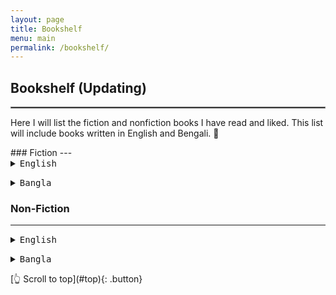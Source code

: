 ```yaml
---
layout: page
title: Bookshelf
menu: main
permalink: /bookshelf/
---
```

<a name="top"></a>
## Bookshelf (Updating)
<hr style="border:.25px solid grey">
Here I will list the fiction and nonfiction books I have read and liked. This list will include books written in English and Bengali. 📖
<p></p>
<!--
<object data="assets/cv/mdmohsinhossain-cv.pdf" width="100%" height="500px" type='application/pdf'>
<p>It appears your browser does not support the required PDF plug-in. Feel free to <a href="cohen_cv.pdf">download the PDF</a> instead.</p>
</object>
-->
### Fiction
---

<details>
  <summary><kbd>English</kbd></summary>
<ol>
  <li><a href="https://www.goodreads.com/book/show/77203.The_Kite_Runner" target="_blank">The Kite Runner by Khaled Hosseini</a></li>
  <li><a href="https://www.goodreads.com/book/show/61439040-1984" target="_blank">Nineteen Eighty-Four by George Orwell</a></li>
  <li><a href="https://www.goodreads.com/book/show/58696.David_Copperfield" target="_blank">David Copperfield by Charles Dickens</a></li>
  <li><a href="https://www.goodreads.com/book/show/2956.The_Adventures_of_Huckleberry_Finn" target="_blank">The Adventures of Huckleberry Finn</a></li>
  <li><a href="https://www.goodreads.com/book/show/49552.The_Stranger" target="_blank">The Stranger by Albert Camus</a></li>
  <li><a href="https://www.goodreads.com/en/book/show/485894" target="_blank">The Metamorphosis by Franz Kafka</a></li>
  <li><a href="https://www.goodreads.com/book/show/9717.The_Unbearable_Lightness_of_Being" target="_blank">The Unbearable Lightness of Being by Milan Kundera</a></li>
  <li><a href="https://www.goodreads.com/en/book/show/8686068" target="_blank">The Devotion of Suspect X</a></li>

</ol>
</details>

<p> </p>

<details>
  <summary><kbd>Bangla</kbd></summary>
<ol>
  <li><a href="https://www.ebanglalibrary.com/books/%E0%A6%B9%E0%A6%BE%E0%A6%9C%E0%A6%BE%E0%A6%B0-%E0%A6%AC%E0%A6%9B%E0%A6%B0-%E0%A6%A7%E0%A6%B0%E0%A7%87-%E0%A6%9C%E0%A6%B9%E0%A6%BF%E0%A6%B0-%E0%A6%B0%E0%A6%BE%E0%A6%AF%E0%A6%BC%E0%A6%B9%E0%A6%BE/" target="_blank">হাজার বছর ধরে – জহির রায়হান</a></li>
  <li><a href="https://www.ebanglalibrary.com/books/%e0%a6%b6%e0%a7%87%e0%a6%b7-%e0%a6%ac%e0%a6%bf%e0%a6%95%e0%a7%87%e0%a6%b2%e0%a7%87%e0%a6%b0-%e0%a6%ae%e0%a7%87%e0%a6%af%e0%a6%bc%e0%a7%87-%e0%a6%9c%e0%a6%b9%e0%a6%bf%e0%a6%b0-%e0%a6%b0%e0%a6%be/" target="_blank">শেষ বিকেলের মেয়ে – জহির রায়হান
</a></li>
  <li><a href="https://www.ebanglalibrary.com/books/%e0%a6%b2%e0%a7%8c%e0%a6%b9%e0%a6%95%e0%a6%aa%e0%a6%be%e0%a6%9f-%e0%a6%9c%e0%a6%b0%e0%a6%be%e0%a6%b8%e0%a6%a8%e0%a7%8d%e0%a6%a7-%e0%a6%9a%e0%a6%be%e0%a6%b0%e0%a7%81%e0%a6%9a%e0%a6%a8%e0%a7%8d/" target="_blank">লৌহকপাট – জরাসন্ধ (চারুচন্দ্র চক্রবর্তী)</a></li>
  <li><a href="https://www.ebanglalibrary.com/books/%e0%a6%a6%e0%a7%87%e0%a6%ac%e0%a6%a6%e0%a6%be%e0%a6%b8-%e0%a6%b6%e0%a6%b0%e0%a7%8e%e0%a6%9a%e0%a6%a8%e0%a7%8d%e0%a6%a6%e0%a7%8d%e0%a6%b0-%e0%a6%9a%e0%a6%9f%e0%a7%8d%e0%a6%9f%e0%a7%8b%e0%a6%aa/" target="_blank">দেবদাস – শরৎচন্দ্র চট্টোপাধ্যায়</a></li>
  <li><a href="https://www.ebanglalibrary.com/books/%e0%a6%b2%e0%a6%be-%e0%a6%a8%e0%a7%81%e0%a6%87-%e0%a6%ac%e0%a7%87%e0%a6%99%e0%a7%8d%e0%a6%97%e0%a6%b2%e0%a7%80-%e0%a6%ae%e0%a6%bf%e0%a6%b0%e0%a7%8d%e0%a6%9a%e0%a6%be-%e0%a6%8f%e0%a6%b2%e0%a6%bf/" target="_blank">লা নুই বেঙ্গলী – মির্চা এলিয়াদ</a></li>
  <li><a href="https://www.ebanglalibrary.com/books/%e0%a6%ae%e0%a6%b8%e0%a6%b2%e0%a6%be%e0%a6%b0-%e0%a6%af%e0%a7%81%e0%a6%a6%e0%a7%8d%e0%a6%a7-%e0%a6%b8%e0%a6%a4%e0%a7%8d%e0%a6%af%e0%a7%87%e0%a6%a8-%e0%a6%b8%e0%a7%87%e0%a6%a8/" target="_blank">মসলার যুদ্ধ – সত্যেন সেন</a></li>
  <li><a href="https://www.ebanglalibrary.com/books/%e0%a6%b6%e0%a7%87%e0%a6%b7%e0%a7%87%e0%a6%b0-%e0%a6%95%e0%a6%ac%e0%a6%bf%e0%a6%a4%e0%a6%be-%e0%a6%b0%e0%a6%ac%e0%a7%80%e0%a6%a8%e0%a7%8d%e0%a6%a6%e0%a7%8d%e0%a6%b0%e0%a6%a8%e0%a6%be%e0%a6%a5/" target="_blank">শেষের কবিতা – রবীন্দ্রনাথ ঠাকুর</a></li>
  <li><a href="https://www.ebanglalibrary.com/books/%e0%a6%a4%e0%a6%bf%e0%a6%a4%e0%a6%be%e0%a6%b8-%e0%a6%8f%e0%a6%95%e0%a6%9f%e0%a6%bf-%e0%a6%a8%e0%a6%a6%e0%a7%80%e0%a6%b0-%e0%a6%a8%e0%a6%be%e0%a6%ae-%e0%a6%85%e0%a6%a6%e0%a7%8d%e0%a6%ac%e0%a7%88/" target="_blank">তিতাস একটি নদীর নাম – অদ্বৈত মল্লবর্মণ</a></li>
  <li><a href="https://www.ebanglalibrary.com/books/%e0%a6%aa%e0%a6%a6%e0%a7%8d%e0%a6%ae%e0%a6%be-%e0%a6%a8%e0%a6%a6%e0%a7%80%e0%a6%b0-%e0%a6%ae%e0%a6%be%e0%a6%9d%e0%a6%bf-%e0%a6%ae%e0%a6%be%e0%a6%a8%e0%a6%bf%e0%a6%95-%e0%a6%ac%e0%a6%a8/" target="_blank">পদ্মা নদীর মাঝি – মানিক বন্দ্যোপাধ্যায়</a></li>
  <li><a href="https://www.ebanglalibrary.com/books/%e0%a6%aa%e0%a7%81%e0%a6%a4%e0%a7%81%e0%a6%b2-%e0%a6%a8%e0%a6%be%e0%a6%9a%e0%a7%87%e0%a6%b0-%e0%a6%87%e0%a6%a4%e0%a6%bf%e0%a6%95%e0%a6%a5%e0%a6%be-%e0%a6%ae%e0%a6%be%e0%a6%a8%e0%a6%bf%e0%a6%95/" target="_blank">পুতুল নাচের ইতিকথা – মানিক বন্দ্যোপাধ্যায়</a></li>
  <li><a href="https://www.ebanglalibrary.com/books/%e0%a6%95%e0%a7%8d%e0%a6%b0%e0%a7%80%e0%a6%a4%e0%a6%a6%e0%a6%be%e0%a6%b8%e0%a7%87%e0%a6%b0-%e0%a6%b9%e0%a6%be%e0%a6%b8%e0%a6%bf-%e0%a6%b6%e0%a6%93%e0%a6%95%e0%a6%a4-%e0%a6%93%e0%a6%b8%e0%a6%ae/" target="_blank">ক্রীতদাসের হাসি – শওকত ওসমান</a></li>
  <li><a href="https://www.ebanglalibrary.com/books/%e0%a6%aa%e0%a7%8d%e0%a6%b0%e0%a6%a6%e0%a7%8b%e0%a6%b7%e0%a7%87-%e0%a6%aa%e0%a7%8d%e0%a6%b0%e0%a6%be%e0%a6%95%e0%a7%83%e0%a6%a4%e0%a6%9c%e0%a6%a8-%e0%a6%b6%e0%a6%93%e0%a6%95%e0%a6%a4-%e0%a6%86/" target="_blank">প্রদোষে প্রাকৃতজন – শওকত আলী</a></li>
  <li><a href="https://www.ebanglalibrary.com/books/%e0%a6%b2%e0%a7%87-%e0%a6%ae%e0%a6%bf%e0%a6%9c%e0%a6%be%e0%a6%b0%e0%a7%87%e0%a6%ac%e0%a6%b2-%e0%a6%ad%e0%a6%bf%e0%a6%95%e0%a7%8d%e0%a6%9f%e0%a6%b0-%e0%a6%b9%e0%a7%81%e0%a6%97%e0%a7%8b/" target="_blank">লে মিজারেবল – ভিক্টর হুগো</a></li>
  <li><a href="https://www.ebanglalibrary.com/series/%e0%a6%b8%e0%a6%be%e0%a6%87%e0%a6%ae%e0%a7%81%e0%a6%ae-%e0%a6%b8%e0%a6%bf%e0%a6%b0%e0%a6%bf%e0%a6%9c/" target="_blank">সাইমুম সিরিজ</a></li>
  <li><a href="https://www.ebanglalibrary.com/series/%e0%a6%ae%e0%a6%be%e0%a6%b8%e0%a7%81%e0%a6%a6-%e0%a6%b0%e0%a6%be%e0%a6%a8%e0%a6%be-%e0%a6%b8%e0%a6%bf%e0%a6%b0%e0%a6%bf%e0%a6%9c/" target="_blank">মাসুদ রানা সিরিজ</a></li>
  <li><a href="https://www.ebanglalibrary.com/series/%e0%a6%95%e0%a7%8d%e0%a6%b0%e0%a7%81%e0%a6%b8%e0%a7%87%e0%a6%a1-%e0%a6%b8%e0%a6%bf%e0%a6%b0%e0%a6%bf%e0%a6%9c/" target="_blank">ক্রুসেড সিরিজ – এনায়েতুল্লাহ আলতামাশ</a></li>
</ol>
</details>

### Non-Fiction
---
<details>
  <summary><kbd>English</kbd></summary>
<ol>
  <li><a href="https://www.goodreads.com/book/show/40599527-my-seditious-heart" target="_blank">My Seditious Heart: Collected Nonfiction</a></li>
  <li><a href="https://www.goodreads.com/book/show/11420104-walking-with-the-comrades" target="_blank">Walking With The Comrades</a></li>

</ol>
</details>

<p> </p>

<details>
  <summary><kbd>Bangla</kbd></summary>
<ol>
  <li>Test 1</li>
  <li>Test 2</li>
  <li>Test 3</li>
</ol>
</details>

<p> </p>
[👆 Scroll to top](#top){: .button}

<!--
*Section name* 

1) **[Ttile](url){:target="_blank"}**, *journal name*, year, volume(issue), page-to. \
*Summary:* [Ttile](url){:target="_blank"}{:target="_blank"}. \
[bibtex citation](../assets/bib/bibfilename.bib){: .button}{:download}
<details>
  <summary>Abstract</summary>

Insert abstract
</details>
-->
